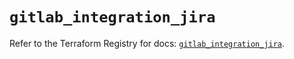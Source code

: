 # `gitlab_integration_jira`

Refer to the Terraform Registry for docs: [`gitlab_integration_jira`](https://registry.terraform.io/providers/gitlabhq/gitlab/18.4.0/docs/resources/integration_jira).
